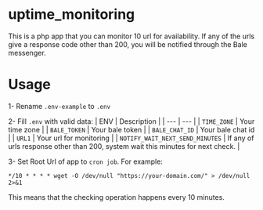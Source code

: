 # uptime_monitoring
This is a php app that you can monitor 10 url for availability. If any of the urls give a response code other than 200, you will be notified through the Bale messenger.

# Usage
1- Rename `.env-example` to `.env`

2- Fill `.env` with valid data:
| ENV | Description |
| --- | --- |
| `TIME_ZONE` | Your time zone |
| `BALE_TOKEN` | Your bale token |
| `BALE_CHAT_ID` | Your bale chat id |
| `URL1` | Your url for monitoring |
| `NOTIFY_WAIT_NEXT_SEND_MINUTES` | If any of urls response other than 200, system wait this minutes for next check. |    

3- Set Root Url of app to `cron job`. For example:
```
*/10 * * * * wget -O /dev/null "https://your-domain.com/" > /dev/null 2>&1
```
This means that the checking operation happens every 10 minutes.